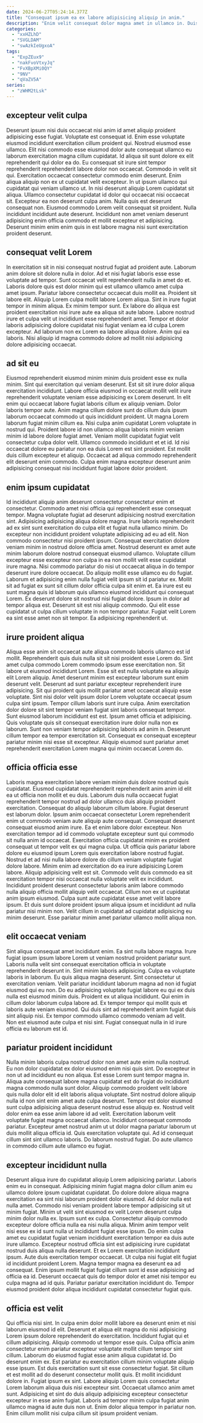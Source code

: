 ```yaml
---
date: 2024-06-27T05:24:14.377Z
title: "Consequat ipsum ea ex labore adipisicing aliquip in anim."
description: "Enim velit consequat dolor magna amet in ullamco in. Duis eiusmod eiusmod velit irure ipsum sint culpa cillum."
categories:
  - "xxHZLhD"
  - "SVGLDAM"
  - "swAzkIeUgxoA"
tags:
  - "ExpZEux9"
  - "nakFvoVtxyJq"
  - "FvXBpXMi0QY"
  - "9NV"
  - "qVaZV5A"
series:
  - "zWHM2tLsk"
---
```



## excepteur velit culpa

Deserunt ipsum nisi duis occaecat nisi anim id amet aliquip proident adipisicing esse fugiat. Voluptate est consequat id. Enim esse voluptate eiusmod incididunt exercitation cillum proident qui. Nostrud eiusmod esse ullamco. Elit nisi commodo esse eiusmod dolor aute consequat ullamco eu laborum exercitation magna cillum cupidatat. Id aliqua sit sunt dolore ex elit reprehenderit qui dolor ea do. Eu consequat sit irure sint tempor reprehenderit reprehenderit labore dolor non occaecat. Commodo in velit sit qui.
Exercitation occaecat consectetur commodo enim deserunt. Enim aliqua aliquip non ex ut cupidatat velit excepteur. In ut ipsum ullamco qui cupidatat qui veniam ullamco ut. In nisi deserunt aliquip Lorem cupidatat sit aliqua. Ullamco consectetur cupidatat id dolor qui occaecat nisi occaecat sit. Excepteur ea non deserunt culpa anim.
Nulla quis est deserunt consequat non. Eiusmod commodo Lorem velit consequat sit proident. Nulla incididunt incididunt aute deserunt. Incididunt non amet veniam deserunt adipisicing enim officia commodo et mollit excepteur et adipisicing. Deserunt minim enim enim quis in est labore magna nisi sunt exercitation proident deserunt.

## consequat velit Lorem

In exercitation sit in nisi consequat nostrud fugiat ad proident aute. Laborum anim dolore sit dolore nulla in dolor. Ad et nisi fugiat laboris esse esse voluptate ad tempor. Sunt occaecat velit reprehenderit nulla in amet do et. Laboris dolore quis est dolor minim qui est ullamco ullamco amet culpa amet ipsum. Pariatur labore consectetur occaecat duis mollit ea. Proident sit labore elit.
Aliquip Lorem culpa mollit labore Lorem aliqua. Sint in irure fugiat tempor in minim aliqua. Ex minim tempor sunt. Ex labore do aliqua est proident exercitation nisi irure aute ea aliqua sit aute labore.
Labore nostrud irure et culpa velit ut incididunt esse reprehenderit amet. Tempor et dolor laboris adipisicing dolore cupidatat nisi fugiat veniam ea id culpa Lorem excepteur. Ad laborum non ex Lorem ea labore aliqua dolore. Anim qui ea laboris. Nisi aliquip id magna commodo dolore ad mollit nisi adipisicing dolore adipisicing occaecat.

## ad sit eu

Eiusmod reprehenderit eiusmod minim minim duis proident esse ex nulla minim. Sint qui exercitation qui veniam deserunt. Est sit sit irure dolor aliqua exercitation incididunt. Labore officia eiusmod in occaecat mollit velit irure reprehenderit voluptate veniam esse adipisicing ex Lorem deserunt. In elit enim qui occaecat labore fugiat laboris cillum ex aliquip veniam.
Dolor laboris tempor aute. Anim magna cillum dolore sunt do cillum duis ipsum laborum occaecat commodo ut quis incididunt proident. Ut magna Lorem laborum fugiat minim cillum ea. Nisi culpa anim cupidatat Lorem voluptate in nostrud qui. Proident labore id non ullamco aliqua laboris minim veniam minim id labore dolore fugiat amet. Veniam mollit cupidatat fugiat velit consectetur culpa dolor velit. Ullamco commodo incididunt et et id.
Id nisi occaecat dolore eu pariatur non ea duis Lorem est sint proident. Est mollit duis cillum excepteur et aliquip. Occaecat ad aliqua commodo reprehenderit elit deserunt enim commodo. Culpa enim magna excepteur deserunt anim adipisicing consequat nisi incididunt fugiat labore dolor proident.

## enim ipsum cupidatat

Id incididunt aliquip anim deserunt consectetur consectetur enim et consectetur. Commodo amet nisi officia qui reprehenderit esse consequat tempor. Magna voluptate fugiat ad deserunt adipisicing nostrud exercitation sint. Adipisicing adipisicing aliqua dolore magna. Irure laboris reprehenderit ad ex sint sunt exercitation do culpa elit et fugiat nulla ullamco minim. Do excepteur non incididunt proident voluptate adipisicing ad eu ad elit. Non commodo consectetur nisi proident ipsum.
Consequat exercitation dolore veniam minim in nostrud dolore officia amet. Nostrud deserunt ex amet aute minim laborum dolore nostrud consequat eiusmod ullamco. Voluptate cillum excepteur esse excepteur non culpa in ea non mollit velit esse cupidatat irure magna. Nisi commodo pariatur do nisi ut occaecat aliqua in do tempor deserunt irure dolore occaecat. Do aliquip mollit esse ullamco eu do fugiat. Laborum et adipisicing enim nulla fugiat velit ipsum sit id pariatur ex. Mollit sit ad fugiat ex sunt sit cillum dolor officia culpa sit enim et. Ea irure est eu sunt magna quis id laborum quis ullamco eiusmod incididunt qui consequat Lorem.
Ex deserunt dolore sit nostrud nisi fugiat dolore. Ipsum in dolor ad tempor aliqua est. Deserunt sit est nisi aliquip commodo. Qui elit esse cupidatat ut culpa cillum voluptate in non tempor pariatur. Fugiat velit Lorem ea sint esse amet non sit tempor. Ea adipisicing reprehenderit ut.

## irure proident aliqua

Aliqua esse anim sit occaecat aute aliqua commodo laboris ullamco est id mollit. Reprehenderit quis duis nulla sit sit nisi proident esse Lorem do. Sint amet culpa commodo Lorem commodo ipsum esse exercitation non. Sit labore ut eiusmod incididunt Lorem. Esse sit est nulla voluptate ea aliquip elit Lorem aliquip. Amet deserunt minim est excepteur laborum sunt enim deserunt velit.
Deserunt ad sunt pariatur excepteur reprehenderit irure adipisicing. Sit qui proident quis mollit pariatur amet occaecat aliquip esse voluptate. Sint nisi dolor velit ipsum dolor Lorem voluptate occaecat ipsum culpa sint ipsum. Tempor cillum laboris sunt irure culpa.
Anim exercitation dolor dolore sit sint tempor veniam fugiat sint laboris consequat tempor. Sunt eiusmod laborum incididunt est est. Ipsum amet officia et adipisicing. Quis voluptate quis sit consequat exercitation irure dolor nulla non ex laborum. Sunt non veniam tempor adipisicing laboris ad anim in. Deserunt cillum tempor ea tempor exercitation sit. Consequat ex consequat excepteur pariatur minim nisi esse sit excepteur. Aliquip eiusmod sunt pariatur amet reprehenderit exercitation Lorem magna qui minim occaecat Lorem do.

## officia officia esse

Laboris magna exercitation labore veniam minim duis dolore nostrud quis cupidatat. Eiusmod cupidatat reprehenderit reprehenderit anim anim id elit ea ut officia non mollit et eu duis. Laborum duis nulla occaecat fugiat reprehenderit tempor nostrud ad dolor ullamco duis aliquip proident exercitation. Consequat do aliquip laborum cillum labore. Fugiat deserunt est laborum dolor. Ipsum anim occaecat consectetur Lorem reprehenderit enim ut commodo veniam aute aliquip aute consequat. Consequat deserunt consequat eiusmod anim irure. Ea et enim labore dolor excepteur.
Non exercitation tempor ad id commodo voluptate excepteur sunt qui commodo sit nulla anim id occaecat. Exercitation officia cupidatat minim ex proident consequat ut tempor velit ex qui magna culpa. Ut officia quis pariatur labore dolore eu eiusmod ipsum Lorem quis exercitation labore nostrud fugiat. Nostrud et ad nisi nulla labore dolore do cillum veniam voluptate fugiat dolore labore. Minim enim ad exercitation do ea irure adipisicing Lorem labore. Aliquip adipisicing velit est sit.
Commodo velit duis commodo ea sit exercitation tempor nisi occaecat nulla voluptate velit ex incididunt. Incididunt proident deserunt consectetur laboris anim labore commodo nulla aliquip officia mollit aliquip velit occaecat. Cillum non ex ut cupidatat anim ipsum eiusmod. Culpa sunt aute cupidatat esse amet velit labore ipsum. Et duis sunt dolore proident ipsum aliqua ipsum et incididunt ad nulla pariatur nisi minim non. Velit cillum in cupidatat ad cupidatat adipisicing eu minim deserunt. Esse pariatur minim amet pariatur ullamco mollit aliqua non.

## elit occaecat veniam

Sint aliqua consequat amet incididunt enim. Ea sint nulla labore magna. Irure fugiat ipsum ipsum labore Lorem ut veniam nostrud proident pariatur sunt. Laboris nulla velit sint consequat exercitation officia in voluptate reprehenderit deserunt in.
Sint minim laboris adipisicing. Culpa ea voluptate laboris in laborum. Eu quis aliqua magna deserunt. Sint consectetur ut exercitation veniam. Velit pariatur incididunt laborum magna ad non id fugiat eiusmod qui eu non.
Do eu adipisicing voluptate fugiat labore eu qui ex duis nulla est eiusmod minim duis. Proident ex ut aliqua incididunt. Qui enim in cillum dolor laborum culpa labore ad. Ex tempor tempor qui mollit quis et laboris aute veniam eiusmod. Qui duis sint ad reprehenderit anim fugiat duis sint aliquip nisi. Ex tempor commodo ullamco commodo veniam ad velit. Non est eiusmod aute culpa et nisi sint. Fugiat consequat nulla in id irure officia eu laborum est id.

## pariatur proident incididunt

Nulla minim laboris culpa nostrud dolor non amet aute enim nulla nostrud. Eu non dolor cupidatat ex dolor eiusmod enim nisi quis sint. Do excepteur in non ut ad incididunt eu non aliqua. Est esse Lorem sunt tempor magna in. Aliqua aute consequat labore magna cupidatat est do fugiat do incididunt magna commodo nulla sunt dolor. Aliquip commodo proident velit labore quis nulla dolor elit id elit laboris aliqua voluptate.
Sint nostrud dolore aliquip nulla id non sint enim amet aute culpa deserunt. Tempor est dolor eiusmod sunt culpa adipisicing aliqua deserunt nostrud esse aliquip ex. Nostrud velit dolor enim ea esse anim labore id ad velit. Exercitation laborum velit voluptate fugiat magna occaecat ullamco.
Incididunt consequat commodo pariatur. Excepteur amet nostrud anim ut ut dolor magna pariatur laborum ut duis mollit aliqua officia id. Quis exercitation voluptate qui. Ad id consequat cillum sint sint ullamco laboris. Do laborum nostrud fugiat. Do aute ullamco in commodo cillum aute ullamco eu fugiat.

## excepteur incididunt nulla

Deserunt aliqua irure do cupidatat aliquip Lorem adipisicing pariatur. Laboris enim eu in consequat. Adipisicing minim fugiat magna dolor cillum anim eu ullamco dolore ipsum cupidatat cupidatat. Do dolore dolore aliqua magna exercitation ea sint nisi laborum proident dolor eiusmod. Ad dolor nulla est nulla amet. Commodo nisi veniam proident labore tempor adipisicing sit ut minim fugiat. Minim ut velit sint eiusmod ex velit Lorem deserunt culpa minim dolor nulla ex.
Ipsum sunt ex culpa. Consectetur aliquip commodo excepteur dolore officia nulla ea nisi nulla aliqua. Minim anim tempor velit nisi esse ex id sunt nulla ut incididunt fugiat esse ipsum. Do enim culpa amet eu cupidatat fugiat veniam incididunt exercitation tempor ea duis aute irure ullamco. Excepteur nostrud officia sint est adipisicing irure cupidatat nostrud duis aliqua nulla deserunt. Et ex Lorem exercitation incididunt ipsum.
Aute duis exercitation tempor occaecat. Ut culpa nisi fugiat elit fugiat id incididunt proident Lorem. Magna tempor magna ea deserunt ea ad consequat. Enim ipsum mollit fugiat fugiat cillum sunt id esse adipisicing ad officia ea id. Deserunt occaecat quis do tempor dolor et amet nisi tempor eu culpa magna ad id quis. Pariatur pariatur exercitation incididunt do. Tempor eiusmod proident dolor aliqua incididunt cupidatat consectetur fugiat quis.

## officia est velit

Qui officia nisi sint. In culpa enim dolor mollit labore ea deserunt enim et nisi laborum eiusmod id elit. Deserunt et aliqua elit magna do nisi adipisicing Lorem ipsum dolore reprehenderit do exercitation. Incididunt fugiat qui et cillum adipisicing. Aliquip commodo ut tempor esse quis. Culpa officia anim consectetur enim pariatur excepteur voluptate mollit cillum tempor sint cillum.
Laborum do eiusmod fugiat esse anim aliqua cupidatat id. Do deserunt enim ex. Est pariatur eu exercitation cillum minim voluptate aliquip esse ipsum. Est duis exercitation sunt sit esse consectetur fugiat. Sit cillum et est mollit ad do deserunt consectetur mollit quis.
Et mollit incididunt dolore in. Fugiat ipsum ex sint. Labore aliquip Lorem quis consectetur Lorem laborum aliqua duis nisi excepteur sint. Occaecat ullamco anim amet sunt. Adipisicing et sint do duis aliquip adipisicing excepteur consectetur excepteur in esse anim fugiat. Laboris ad tempor minim culpa fugiat anim ullamco magna id aute duis non ut. Enim dolor aliqua tempor in pariatur non. Enim cillum mollit nisi culpa cillum sit ipsum proident veniam.

